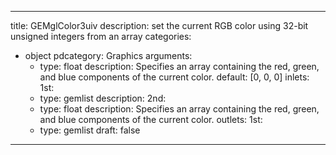 
---
title: GEMglColor3uiv
description: set the current RGB color using 32-bit unsigned integers from an array
categories:
  - object
pdcategory: Graphics
arguments:
    - type: float
      description: Specifies an array containing the red, green, and blue components of the current color.
      default: [0, 0, 0]
inlets:
  1st:
    - type: gemlist
      description:
  2nd:
    - type: float
      description: Specifies an array containing the red, green, and blue components of the current color.
outlets:
  1st:
    - type: gemlist
draft: false
---

